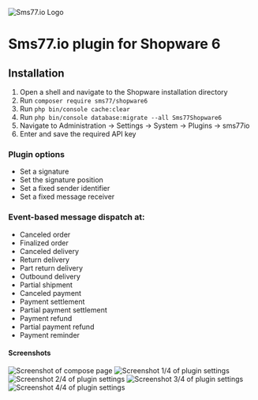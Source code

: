![Sms77.io Logo](https://www.sms77.io/wp-content/uploads/2019/07/sms77-Logo-400x79.png "sms77")

# Sms77.io plugin for Shopware 6

## Installation
<ol>
<li>Open a shell and navigate to the Shopware installation directory</li>
<li>Run <code>composer require sms77/shopware6</code></li>
<li>Run <code>php bin/console cache:clear</code></li>
<li>Run <code>php bin/console database:migrate --all Sms77Shopware6</code></li>
<li>Navigate to Administration -&gt; Settings -&gt; System -&gt; Plugins -&gt; sms77io</li>
<li>Enter and save the required API key</li>
</ol>

### Plugin options
<ul>
<li>Set a signature</li>
<li>Set the signature position</li>
<li>Set a fixed sender identifier</li>
<li>Set a fixed message receiver</li>
</ul>

### Event-based message dispatch at:
<ul>
<li>Canceled order</li>
<li>Finalized order</li>
<li>Canceled delivery</li>
<li>Return delivery</li>
<li>Part return delivery</li>
<li>Outbound delivery</li>
<li>Partial shipment</li>
<li>Canceled payment</li>
<li>Payment settlement</li>
<li>Partial payment settlement</li>
<li>Payment refund</li>
<li>Partial payment refund</li>
<li>Payment reminder</li>
</ul>

#### Screenshots
![Screenshot of compose page](https://tettra-production.s3.us-west-2.amazonaws.com/0d6efb4f154041e899af17bdcd19c1b5/bcac36a50716f4f73cd84020c4bf091d/d822b155a4112474fdb7aea5ee22465e/cb30d8dd64d0e83fcc7822a40f1703d9/LvK98NgceAQ3333Uuxin7nOBQe90CiS8HwLQXDA8.png "Shopware6.Sms77: Compose SMS")
![Screenshot 1/4 of plugin settings](https://tettra-production.s3.us-west-2.amazonaws.com/0d6efb4f154041e899af17bdcd19c1b5/bcac36a50716f4f73cd84020c4bf091d/d822b155a4112474fdb7aea5ee22465e/cb30d8dd64d0e83fcc7822a40f1703d9/qS6RVUwCMnYQYKrGy7O4wCi3EFDHbhvZl4IeuUjO.png "Shopware6.Sms77: Plugin Settings 1/4")
![Screenshot 2/4 of plugin settings](https://tettra-production.s3.us-west-2.amazonaws.com/0d6efb4f154041e899af17bdcd19c1b5/bcac36a50716f4f73cd84020c4bf091d/d822b155a4112474fdb7aea5ee22465e/cb30d8dd64d0e83fcc7822a40f1703d9/7F6MwKyQqDc6qKrPj2aTvg6yar0OIRBmnkJG9ZMc.png "Shopware6.Sms77: Plugin Settings 2/4")
![Screenshot 3/4 of plugin settings](https://tettra-production.s3.us-west-2.amazonaws.com/0d6efb4f154041e899af17bdcd19c1b5/bcac36a50716f4f73cd84020c4bf091d/d822b155a4112474fdb7aea5ee22465e/cb30d8dd64d0e83fcc7822a40f1703d9/khPXkX7m5AJRDmBHyt5WbxhAbfVt2TwXG9oAQ1Mv.png "Shopware6.Sms77: Plugin Settings 3/4")
![Screenshot 4/4 of plugin settings](https://tettra-production.s3.us-west-2.amazonaws.com/0d6efb4f154041e899af17bdcd19c1b5/bcac36a50716f4f73cd84020c4bf091d/d822b155a4112474fdb7aea5ee22465e/cb30d8dd64d0e83fcc7822a40f1703d9/W06KCtdmDXdhN0EsGZD7WSyXie2Z5v2ApgniyiKk.png "Shopware6.Sms77: Plugin Settings 4/4")